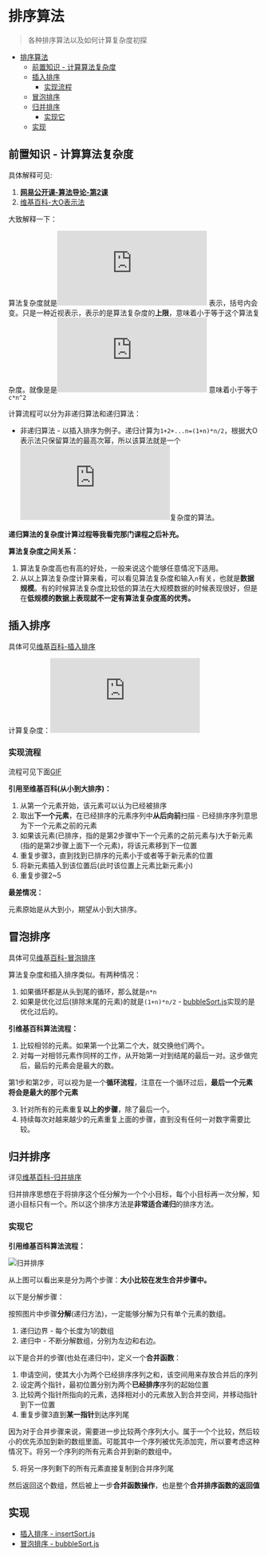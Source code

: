 # 排序算法
> 各种排序算法以及如何计算复杂度初探

<!-- TOC -->

- [排序算法](#排序算法)
  - [前置知识 - 计算算法复杂度](#前置知识---计算算法复杂度)
  - [插入排序](#插入排序)
    - [实现流程](#实现流程)
  - [冒泡排序](#冒泡排序)
  - [归并排序](#归并排序)
    - [实现它](#实现它)
  - [实现](#实现)

<!-- /TOC -->

## 前置知识 - 计算算法复杂度

具体解释可见:

1. [**网易公开课-算法导论-第2课**]()
2. [维基百科-大O表示法](https://zh.wikipedia.org/zh-hans/%E5%A4%A7O%E7%AC%A6%E5%8F%B7)

大致解释一下：

算法复杂度就是![img](http://www.sciweavers.org/tex2img.php?eq=%20%5CTheta%20%28%20n%5E%7B2%7D%20%29&bc=White&fc=Black&im=jpg&fs=12&ff=arev&edit=0) 表示，括号内会变。只是一种近视表示，表示的是算法复杂度的**上限**，意味着小于等于这个算法复杂度。就像是是![img](http://www.sciweavers.org/tex2img.php?eq=%20%5CTheta%20%28%20n%5E%7B2%7D%20%29&bc=White&fc=Black&im=jpg&fs=12&ff=arev&edit=0) 意味着小于等于`c*n^2`

计算流程可以分为非递归算法和递归算法：

* 非递归算法 - 以插入排序为例子。递归计算为`1+2+...n=(1+n)*n/2`，根据大O表示法只保留算法的最高次幂，所以该算法就是一个![img](http://www.sciweavers.org/tex2img.php?eq=%20%5CTheta%20%28%20n%5E%7B2%7D%20%29&bc=White&fc=Black&im=jpg&fs=12&ff=arev&edit=0)复杂度的算法。

**递归算法的复杂度计算过程等我看完那门课程之后补充。**

**算法复杂度之间关系：**

1. 算法复杂度高也有高的好处，一般来说这个能够任意情况下适用。
2. 从以上算法复杂度计算来看，可以看见算法复杂度和输入`n`有关，也就是**数据规模**。有的时候算法复杂度比较低的算法在大规模数据的时候表现很好，但是在**低规模的数据上表现就不一定有算法复杂度高的优秀。**

## 插入排序

具体可见[维基百科-插入排序](https://zh.wikipedia.org/wiki/%E6%8F%92%E5%85%A5%E6%8E%92%E5%BA%8F)

计算复杂度：![img](http://www.sciweavers.org/tex2img.php?eq=%20%5CTheta%20%28%20n%5E%7B2%7D%20%29&bc=White&fc=Black&im=jpg&fs=12&ff=arev&edit=0) 

### 实现流程

流程可见下面[GIF](https://zh.wikipedia.org/wiki/%E6%8F%92%E5%85%A5%E6%8E%92%E5%BA%8F#/media/File:Insertion-sort-example-300px.gif)

**引用至维基百科(从小到大排序)：**

1. 从第一个元素开始，该元素可以认为已经被排序
2. 取出**下一个元素**，在已经排序的元素序列中**从后向前**扫描 - 已经排序序列意思为下一个元素之前的元素
3. 如果该元素(已排序，指的是第2步骤中下一个元素的之前元素与)大于新元素(指的是第2步骤上面下一个元素)，将该元素移到下一位置
4. 重复步骤3，直到找到已排序的元素小于或者等于新元素的位置
5. 将新元素插入到该位置后(此时该位置上元素比新元素小)
6. 重复步骤2~5

**最差情况：**

元素原始是从大到小，期望从小到大排序。

## 冒泡排序

具体可见[维基百科-冒泡排序](https://zh.wikipedia.org/wiki/%E5%86%92%E6%B3%A1%E6%8E%92%E5%BA%8F)

算法复杂度和插入排序类似。有两种情况：

1. 如果循环都是从头到尾的循环，那么就是`n*n`
2. 如果是优化过后(排除末尾的元素)的就是`(1+n)*n/2` - [bubbleSort.js]()实现的是优化过后的。

**引维基百科算法流程：**

1. 比较相邻的元素。如果第一个比第二个大，就交换他们两个。
2. 对每一对相邻元素作同样的工作，从开始第一对到结尾的最后一对。这步做完后，最后的元素会是最大的数。

第1步和第2步，可以视为是一个**循环流程**，注意在一个循环过后，**最后一个元素将会是最大的那个元素**

3. 针对所有的元素重复**以上的步骤**，除了最后一个。
4. 持续每次对越来越少的元素重复上面的步骤，直到没有任何一对数字需要比较。

## 归并排序

详见[维基百科-归并排序](https://zh.wikipedia.org/wiki/%E5%BD%92%E5%B9%B6%E6%8E%92%E5%BA%8F)

归并排序思想在于将排序这个任分解为一个个小目标，每个小目标再一次分解，知道小目标只有一个。所以这个排序方法是**非常适合递归**的排序方法。

### 实现它

**引用维基百科算法流程：**

![归并排序]()

从上图可以看出来是分为两个步骤：**大小比较在发生合并步骤中。**

以下是分解步骤：

按照图片中步骤**分解**(递归方法)，一定能够分解为只有单个元素的数组。

1. 递归边界 - 每个长度为1的数组
2. 递归中 - 不断分解数组，分别为左边和右边。

以下是合并的步骤(也处在递归中)，定义一个**合并函数**：

1. 申请空间，使其大小为两个已经排序序列之和，该空间用来存放合并后的序列
2. 设定两个指针，最初位置分别为两个**已经排序**序列的起始位置
3. 比较两个指针所指向的元素，选择相对小的元素放入到合并空间，并移动指针到下一位置
4. 重复步骤3直到**某一指针**到达序列尾

因为对于合并步骤来说，需要进一步比较两个序列大小。属于一个个比较，然后较小的优先添加到新的数组里面。可能其中一个序列被优先添加完，所以要考虑这种情况下。将另一个序列的所有元素合并到新的数组中。

5. 将另一序列剩下的所有元素直接复制到合并序列尾

然后返回这个数组，然后被上一步**合并函数操作**，也是整个**合并排序函数的返回值**

## 实现

* [插入排序 - insertSort.js](https://github.com/JiangWeixian/JS-Books/blob/master/JS%E6%95%B0%E6%8D%AE%E7%BB%93%E6%9E%84%E4%B8%8E%E7%AE%97%E6%B3%95/%E7%AE%97%E6%B3%95%E9%83%A8%E5%88%86/%E6%8E%92%E5%BA%8F%E7%AE%97%E6%B3%95/insertSort.js)
* [冒泡排序 - bubbleSort.js](https://github.com/JiangWeixian/JS-Books/blob/master/JS%E6%95%B0%E6%8D%AE%E7%BB%93%E6%9E%84%E4%B8%8E%E7%AE%97%E6%B3%95/%E7%AE%97%E6%B3%95%E9%83%A8%E5%88%86/%E6%8E%92%E5%BA%8F%E7%AE%97%E6%B3%95/bubbleSorted.js)